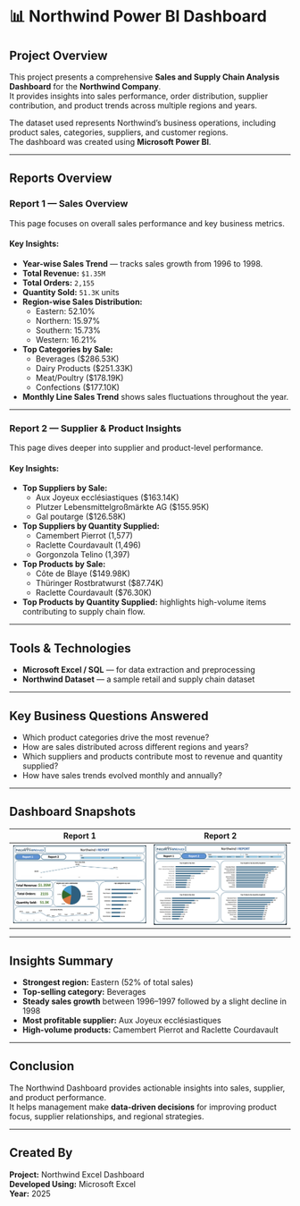 # 📊 Northwind Power BI Dashboard

## Project Overview
This project presents a comprehensive **Sales and Supply Chain Analysis Dashboard** for the **Northwind Company**.  
It provides insights into sales performance, order distribution, supplier contribution, and product trends across multiple regions and years.

The dataset used represents Northwind’s business operations, including product sales, categories, suppliers, and customer regions.  
The dashboard was created using **Microsoft Power BI**.

---

## Reports Overview

### **Report 1 — Sales Overview**
This page focuses on overall sales performance and key business metrics.

#### Key Insights:
- **Year-wise Sales Trend** — tracks sales growth from 1996 to 1998.  
- **Total Revenue:** `$1.35M`  
- **Total Orders:** `2,155`  
- **Quantity Sold:** `51.3K` units  
- **Region-wise Sales Distribution:**
  - Eastern: 52.10%  
  - Northern: 15.97%  
  - Southern: 15.73%  
  - Western: 16.21%  
- **Top Categories by Sale:**
  - Beverages ($286.53K)
  - Dairy Products ($251.33K)
  - Meat/Poultry ($178.19K)
  - Confections ($177.10K)
- **Monthly Line Sales Trend** shows sales fluctuations throughout the year.

---

### **Report 2 — Supplier & Product Insights**
This page dives deeper into supplier and product-level performance.

#### Key Insights:
- **Top Suppliers by Sale:**
  - Aux Joyeux ecclésiastiques ($163.14K)
  - Plutzer Lebensmittelgroßmärkte AG ($155.95K)
  - Gal poutarge ($126.58K)
- **Top Suppliers by Quantity Supplied:**
  - Camembert Pierrot (1,577)
  - Raclette Courdavault (1,496)
  - Gorgonzola Telino (1,397)
- **Top Products by Sale:**
  - Côte de Blaye ($149.98K)
  - Thüringer Rostbratwurst ($87.74K)
  - Raclette Courdavault ($76.30K)
- **Top Products by Quantity Supplied:** highlights high-volume items contributing to supply chain flow.

---

## Tools & Technologies
- **Microsoft Excel / SQL** — for data extraction and preprocessing  
- **Northwind Dataset** — a sample retail and supply chain dataset

---

## Key Business Questions Answered
- Which product categories drive the most revenue?  
- How are sales distributed across different regions and years?  
- Which suppliers and products contribute most to revenue and quantity supplied?  
- How have sales trends evolved monthly and annually?

---

## Dashboard Snapshots
| Report 1 | Report 2 |
|-----------|-----------|
| ![Report 1](Dashboard%20Image%201.png) | ![Report 2](Dashboard%20Image%202.png) |

---

## Insights Summary
- **Strongest region:** Eastern (52% of total sales)
- **Top-selling category:** Beverages
- **Steady sales growth** between 1996–1997 followed by a slight decline in 1998
- **Most profitable supplier:** Aux Joyeux ecclésiastiques
- **High-volume products:** Camembert Pierrot and Raclette Courdavault

---

## Conclusion
The Northwind Dashboard provides actionable insights into sales, supplier, and product performance.  
It helps management make **data-driven decisions** for improving product focus, supplier relationships, and regional strategies.

---

## Created By
**Project:** Northwind Excel Dashboard  
**Developed Using:** Microsoft Excel<br>
**Year:** 2025  

